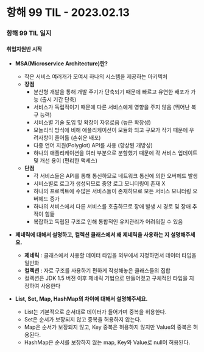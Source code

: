 # 항해 99 TIL - 2023.02.13

### 항해 99 TIL 일지

#### 취업지원반 시작

- **MSA(Microservice Architecture)란?**

  - 작은 서비스 여러개가 모여서 하나의 시스템을 제공하는 아키텍처
  - **장점**
    - 분산형 개발을 통해 개발 주기가 단축되기 때문에 빠르고 유연한 배포가 가능 (출시 기간 단축)
    - 서비스가 독립적이기 때문에 다른 서비스에게 영향을 주지 않음 (뛰어난 복구 능력)
    - 서비스별 기술 도입 및 확장이 자유로움 (높은 확장성)
    - 모놀리식 방식에 비해 애플리케이션이 모듈화 되고 규모가 작기 때문에 우려사항이 줄어듦 (손쉬운 배포)
    - 다중 언어 지원(Polyglot) API를 사용 (향상된 개방성)
    - 하나의 애플리케이션을 여러 부분으로 분할했기 때문에 각 서비스 업데이트 및 개선 용이 (편리한 액세스)
  - **단점**
    - 각 서비스들은 API를 통해 통신하므로 네트워크 통신에 의한 오버헤드 발생
    - 서비스별로 로그가 생성되므로 중앙 로그 모니터링이 존재 X
    - 하나의 프로젝트에 수많은 서비스들이 존재하므로 모든 서비스 모니터링 오버헤드 증가
    - 하나의 서비스에서 다른 서비스를 호출하므로 장애 발생 시 경로 및 장애 추적이 힘듦
    - 복잡하고 독립된 구조로 인해 통합적인 유지관리가 어려워질 수 있음

- **제네릭에 대해서 설명하고, 컬렉션 클래스에서 왜 제네릭을 사용하는 지 설명해주세요.**
  - **제네릭** : 클래스에서 사용할 데이터 타입을 외부에서 지정하면서 데이터 타입을 일반화
  - **컬렉션** : 자료 구조를 사용하기 편하게 작성해놓은 클래스들의 집합
  - 컬렉션은 JDK 1.5 버전 이후 제네릭 기법으로 만들어졌고 구체적인 타입을 지정하여 사용한다
- **List, Set, Map, HashMap의 차이에 대해서 설명해주세요.**
  - List는 기본적으로 순서대로 데이터가 들어가며 중복을 허용한다.
  - Set은 순서가 보장되지 않고 중복을 허용하지 않는다.
  - Map은 순서가 보장되지 않고, Key 중복은 허용하지 않지만 Value의 중복은 허용된다.
  - HashMap은 순서를 보장하지 않는 map, Key와 Value로 null이 허용된다.
